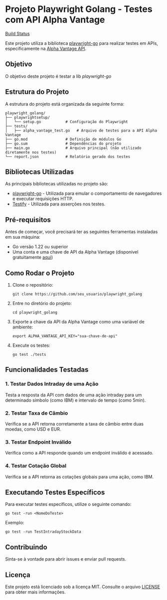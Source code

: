 
# Projeto Playwright Golang - Testes com API Alpha Vantage


[Build Status](https://img.shields.io/github/workflow/status/thamyresmoraes/playwright_golang/CI)


Este projeto utiliza a biblioteca [playwright-go](https://github.com/playwright-community/playwright-go) para realizar testes em APIs, especificamente na [Alpha Vantage API](https://www.alphavantage.co/documentation/).

## Objetivo

O objetivo deste projeto é testar a lib *playwright-go*

## Estrutura do Projeto

A estrutura do projeto está organizada da seguinte forma:

```
playwright_golang/
├── playwrightsetup/
│   └── setup.go           # Configuração do Playwright
├── tests/
│   ├── alpha_vantage_test.go   # Arquivo de testes para a API Alpha Vantage
├── go.mod                 # Definição de módulos Go
├── go.sum                 # Dependências do projeto
├── main.go                # Arquivo principal (não utilizado diretamente nos testes)
└── report.json            # Relatório gerado dos testes
```

## Bibliotecas Utilizadas

As principais bibliotecas utilizadas no projeto são:

- [playwright-go](https://github.com/playwright-community/playwright-go) - Utilizada para emular o comportamento de navegadores e executar requisições HTTP.
- [Testify](https://github.com/stretchr/testify) - Utilizada para asserções nos testes.

## Pré-requisitos

Antes de começar, você precisará ter as seguintes ferramentas instaladas em sua máquina:

- Go versão 1.22 ou superior
- Uma conta e uma chave de API da Alpha Vantage (disponível gratuitamente [aqui](https://www.alphavantage.co/support/#api-key))

## Como Rodar o Projeto

1. Clone o repositório:
   ```
   git clone https://github.com/seu_usuario/playwright_golang
   ```

2. Entre no diretório do projeto:
   ```
   cd playwright_golang
   ```

3. Exporte a chave da API da Alpha Vantage como uma variável de ambiente:
   ```
   export ALPHA_VANTAGE_API_KEY="sua-chave-de-api"
   ```

4. Execute os testes:
   ```
   go test ./tests
   ```

## Funcionalidades Testadas

### 1. Testar Dados Intraday de uma Ação
Testa a resposta da API com dados de uma ação intraday para um determinado símbolo (como IBM) e intervalo de tempo (como 5min).

### 2. Testar Taxa de Câmbio
Verifica se a API retorna corretamente a taxa de câmbio entre duas moedas, como USD e EUR.

### 3. Testar Endpoint Inválido
Verifica como a API responde quando um endpoint inválido é acessado.

### 4. Testar Cotação Global
Verifica se a API retorna as cotações globais para uma ação, como IBM.

## Executando Testes Específicos

Para executar testes específicos, utilize o seguinte comando:
```
go test -run <NomeDoTeste>
```

Exemplo:
```
go test -run TestIntradayStockData
```

## Contribuindo

Sinta-se à vontade para abrir issues e enviar pull requests.

## Licença

Este projeto está licenciado sob a licença MIT. Consulte o arquivo [LICENSE](LICENSE) para obter mais informações.

